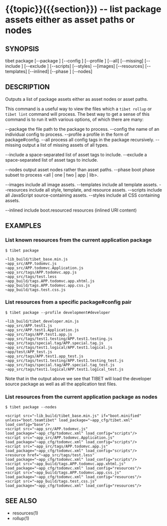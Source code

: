 {{topic}}({{section}}) -- list package assets either as asset paths or nodes
=============================================

## SYNOPSIS

tibet package [--package <package>] [--config <cfg>] [--profile <profile>]
    [--all] [--missing] [--include <asset names>] [--exclude <asset names>]
    [--scripts] [--styles] --[images] [--resources] [--templates]
    [--inlined] [--phase <phase>] [--nodes]

## DESCRIPTION

Outputs a list of package assets either as asset nodes or asset paths.

This command is a useful way to view the files which a `tibet rollup` or
`tibet lint` command will process. The best way to get a sense of this
command is to run it with various options, of which there are many:

--package    the file path to the package to process.
--config     the name of an individual config to process.
--profile    a profile in the form of package#config.
--all        process all config tags in the package recursively.
--missing    output a list of missing assets of all types.

--include    a space-separated list of asset tags to include.
--exclude    a space-separated list of asset tags to include.

--nodes      output asset nodes rather than asset paths.
--phase      boot phase subset to process <all | one | two | app | lib>.

--images     include all image assets.
--templates  include all template assets.
--resources  include all style, template, and resource assets.
--scripts    include all JavaScript source-containing assets.
--styles     include all CSS containing assets.

--inlined    include boot.resourced resources (inlined URI content)

## EXAMPLES

### List known resources from the current application package

    $ tibet package

    ~lib_build/tibet_base.min.js
    ~app_src/APP.todomvc.js
    ~app_src/APP.todomvc.Application.js
    ~app_src/tags/APP.todomvc.app.js
    ~app_src/tags/test.less
    ~app_build/tags.APP.todomvc.app.xhtml.js
    ~app_build/tags.APP.todomvc.app.css.js
    ~app_build/tags.test.css.js

### List resources from a specific package#config pair

    $ tibet package --profile development#developer

    ~lib_build/tibet_developer.min.js
    ~app_src/APP.test1.js
    ~app_src/APP.test1.Application.js
    ~app_src/tags/APP.test1.app.js
    ~app_src/tags/test1.testing/APP.test1.testing.js
    ~app_src/tags/special.tag/APP.special.tag.js
    ~app_src/tags/test1.logical/APP.test1.logical.js
    ~app/test/APP_test.js
    ~app_src/tags/APP.test1.app_test.js
    ~app_src/tags/test1.testing/APP.test1.testing_test.js
    ~app_src/tags/special.tag/APP.special.tag_test.js
    ~app_src/tags/test1.logical/APP.test1.logical_test.js

Note that in the output above we see that TIBET will load the developer source
package as well as all the application test files.

### List resources from the current application package as nodes

    $ tibet package --nodes

    <script src="~lib_build/tibet_base.min.js" if="boot.minified" unless="boot.teamtibet" load_package="~app_cfg/tibet.xml" load_config="base"/>
    <script src="~app_src/APP.todomvc.js" load_package="~app_cfg/todomvc.xml" load_config="scripts"/>
    <script src="~app_src/APP.todomvc.Application.js" load_package="~app_cfg/todomvc.xml" load_config="scripts"/>
    <script src="~app_src/tags/APP.todomvc.app.js" load_package="~app_cfg/todomvc.xml" load_config="scripts"/>
    <resource href="~app_src/tags/test.less" load_package="~app_cfg/todomvc.xml" load_config="scripts"/>
    <script src="~app_build/tags.APP.todomvc.app.xhtml.js" load_package="~app_cfg/todomvc.xml" load_config="resources"/>
    <script src="~app_build/tags.APP.todomvc.app.css.js" load_package="~app_cfg/todomvc.xml" load_config="resources"/>
    <script src="~app_build/tags.test.css.js" load_package="~app_cfg/todomvc.xml" load_config="resources"/>


## SEE ALSO

  * resources(1)
  * rollup(1)
